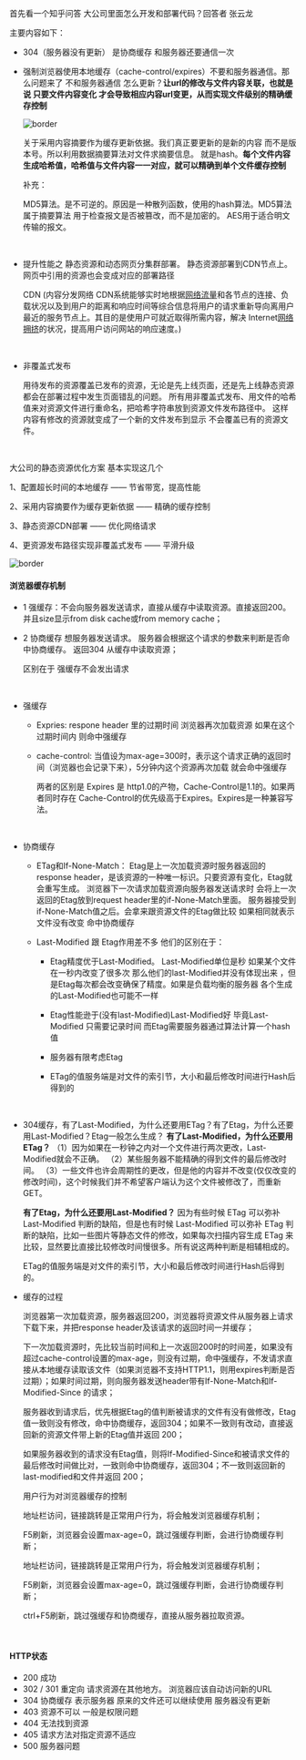 首先看一个知乎问答 大公司里面怎么开发和部署代码？回答者 张云龙

主要内容如下：

* 304（服务器没有更新） 是协商缓存 和服务器还要通信一次

* 强制浏览器使用本地缓存（cache-control/expires）不要和服务器通信。那么问题来了 不和服务器通信 怎么更新？**让url的修改与文件内容关联，也就是说 只要文件内容变化 才会导致相应内容url变更，从而实现文件级别的精确缓存控制**

  ![border](https://pic1.zhimg.com/4681f7131e777dc885bf66000580ca40_b.jpg)

  关于采用内容摘要作为缓存更新依据。我们真正要更新的是新的内容 而不是版本号。所以利用数据摘要算法对文件求摘要信息。 就是hash。**每个文件内容生成哈希值，哈希值与文件内容一一对应，就可以精确到单个文件缓存控制** 

  补充：

  ​	MD5算法。是不可逆的。原因是一种散列函数，使用的hash算法。MD5算法属于摘要算法 用于检查报文是否被篡改，而不是加密的。 AES用于适合明文传输的报文。

  ​

* 提升性能之 静态资源和动态网页分集群部署。 静态资源部署到CDN节点上。网页中引用的资源也会变成对应的部署路径

  CDN (内容分发网络 CDN系统能够实时地根据[网络流量](https://baike.baidu.com/item/%E7%BD%91%E7%BB%9C%E6%B5%81%E9%87%8F)和各节点的连接、负载状况以及到用户的距离和响应时间等综合信息将用户的请求重新导向离用户最近的服务节点上。其目的是使用户可就近取得所需内容，解决 Internet[网络拥挤](https://baike.baidu.com/item/%E7%BD%91%E7%BB%9C%E6%8B%A5%E6%8C%A4)的状况，提高用户访问网站的响应速度。)

  ​

* 非覆盖式发布

  用待发布的资源覆盖已发布的资源，无论是先上线页面，还是先上线静态资源都会在部署过程中发生页面错乱的问题。 所有用非覆盖式发布、用文件的哈希值来对资源文件进行重命名，把哈希字符串放到资源文件发布路径中。 这样 内容有修改的资源就变成了一个新的文件发布到显示 不会覆盖已有的资源文件。

  ​



大公司的静态资源优化方案 基本实现这几个

1、配置超长时间的本地缓存                 —— 节省带宽，提高性能

2、采用内容摘要作为缓存更新依据      —— 精确的缓存控制

3、静态资源CDN部署                           —— 优化网络请求

4、更资源发布路径实现非覆盖式发布  —— 平滑升级



![border](https://segmentfault.com/img/bVuuo2)

#### 浏览器缓存机制

* 1 强缓存：不会向服务器发送请求，直接从缓存中读取资源。直接返回200。并且size显示from disk cache或from memory cache；

* 2 协商缓存 想服务器发送请求。 服务器会根据这个请求的参数来判断是否命中协商缓存。  返回304 从缓存中读取资源；

  区别在于 强缓存不会发出请求

  ​

* 强缓存

  * Expries: respone header 里的过期时间 浏览器再次加载资源 如果在这个过期时间内 则命中强缓存

  * cache-control: 当值设为max-age=300时，表示这个请求正确的返回时间（浏览器也会记录下来），5分钟内这个资源再次加载 就会命中强缓存

    两者的区别是 Expires 是 http1.0的产物，Cache-Control是1.1的。如果两者同时存在 Cache-Control的优先级高于Expires。Expires是一种兼容写法。

    ​

* 协商缓存

  * ETag和If-None-Match： Etag是上一次加载资源时服务器返回的response header，是该资源的一种唯一标识。只要资源有变化，Etag就会重写生成。 浏览器下一次请求加载资源向服务器发送请求时 会将上一次返回的Etag放到request header里的if-None-Match里面。 服务器接受到if-None-Match值之后。会拿来跟资源文件的Etag做比较 如果相同就表示文件没有改变 命中协商缓存

  * Last-Modified 跟 Etag作用差不多 他们的区别在于：

    * Etag精度优于Last-Modified。 Last-Modified单位是秒 如果某个文件在一秒内改变了很多次 那么他们的last-Modified并没有体现出来 ，但是Etag每次都会改变确保了精度。如果是负载均衡的服务器 各个生成的Last-Modified也可能不一样

    * Etag性能逊于(没有last-Modified)Last-Modified好 毕竟Last-Modified 只需要记录时间 而Etag需要服务器通过算法计算一个hash值

    * 服务器有限考虑Etag

    * ETag的值服务端是对文件的索引节，大小和最后修改时间进行Hash后得到的

      ​

* 304缓存，有了Last-Modified，为什么还要用ETag？有了Etag，为什么还要用Last-Modified？Etag一般怎么生成？
  **有了Last-Modified，为什么还要用ETag？**
  （1）因为如果在一秒钟之内对一个文件进行两次更改，Last-Modified就会不正确。
  （2）某些服务器不能精确的得到文件的最后修改时间。
  （3）一些文件也许会周期性的更改，但是他的内容并不改变(仅仅改变的修改时间)，这个时候我们并不希望客户端认为这个文件被修改了，而重新GET。

  **有了Etag，为什么还要用Last-Modified？**
  因为有些时候 ETag 可以弥补 Last-Modified 判断的缺陷，但是也有时候 Last-Modified 可以弥补 ETag 判断的缺陷，比如一些图片等静态文件的修改，如果每次扫描内容生成 ETag 来比较，显然要比直接比较修改时间慢很多。所有说这两种判断是相辅相成的。

  ETag的值服务端是对文件的索引节，大小和最后修改时间进行Hash后得到的。



* 缓存的过程

  浏览器第一次加载资源，服务器返回200，浏览器将资源文件从服务器上请求下载下来，并把response header及该请求的返回时间一并缓存；

  下一次加载资源时，先比较当前时间和上一次返回200时的时间差，如果没有超过cache-control设置的max-age，则没有过期，命中强缓存，不发请求直接从本地缓存读取该文件（如果浏览器不支持HTTP1.1，则用expires判断是否过期）；如果时间过期，则向服务器发送header带有If-None-Match和If-Modified-Since 的请求；

  服务器收到请求后，优先根据Etag的值判断被请求的文件有没有做修改，Etag值一致则没有修改，命中协商缓存，返回304；如果不一致则有改动，直接返回新的资源文件带上新的Etag值并返回 200；

  如果服务器收到的请求没有Etag值，则将If-Modified-Since和被请求文件的最后修改时间做比对，一致则命中协商缓存，返回304；不一致则返回新的last-modified和文件并返回 200；

  用户行为对浏览器缓存的控制

  地址栏访问，链接跳转是正常用户行为，将会触发浏览器缓存机制；

  F5刷新，浏览器会设置max-age=0，跳过强缓存判断，会进行协商缓存判断；

  地址栏访问，链接跳转是正常用户行为，将会触发浏览器缓存机制；

  F5刷新，浏览器会设置max-age=0，跳过强缓存判断，会进行协商缓存判断；

  ctrl+F5刷新，跳过强缓存和协商缓存，直接从服务器拉取资源。

  ​



#### HTTP状态

* 200 成功
* 302 / 301 重定向 请求资源在其他地方。 浏览器应该自动访问新的URL
* 304 协商缓存 表示服务器 原来的文件还可以继续使用 服务器没有更新
* 403 资源不可以 一般是权限问题
* 404 无法找到资源
* 405 请求方法对指定资源不适应
* 500 服务器问题


























